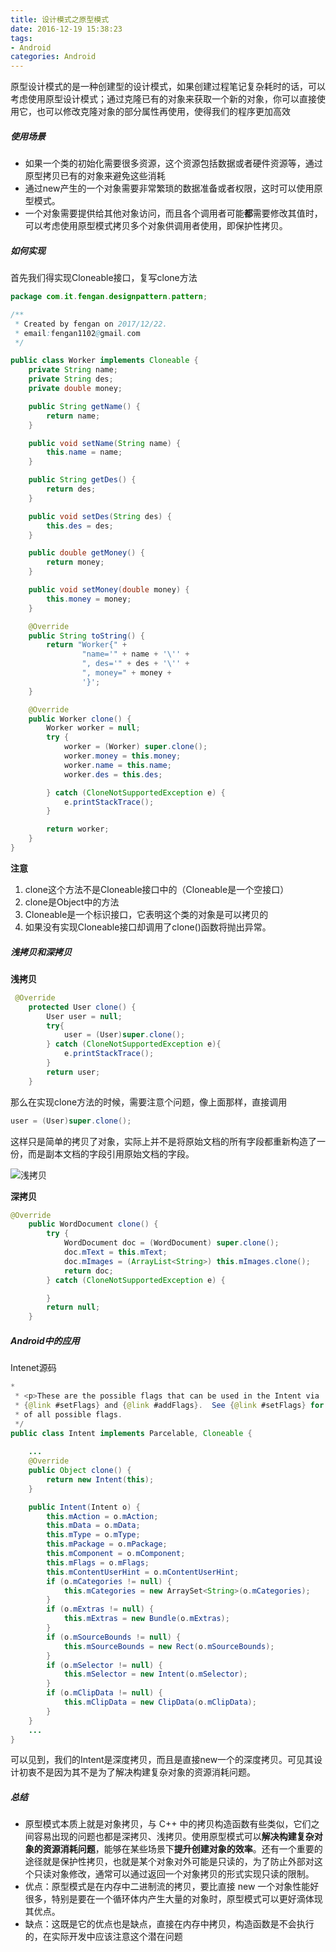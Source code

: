 ```yaml
---
title: 设计模式之原型模式
date: 2016-12-19 15:38:23
tags: 
- Android
categories: Android
---
```


原型设计模式的是一种创建型的设计模式，如果创建过程笔记复杂耗时的话，可以考虑使用原型设计模式；通过克隆已有的对象来获取一个新的对象，你可以直接使用它，也可以修改克隆对象的部分属性再使用，使得我们的程序更加高效
<!--more-->
##### 使用场景

- 如果一个类的初始化需要很多资源，这个资源包括数据或者硬件资源等，通过原型拷贝已有的对象来避免这些消耗
- 通过new产生的一个对象需要非常繁琐的数据准备或者权限，这时可以使用原型模式。
- 一个对象需要提供给其他对象访问，而且各个调用者可能**都**需要修改其值时，可以考虑使用原型模式拷贝多个对象供调用者使用，即保护性拷贝。

##### 如何实现

首先我们得实现Cloneable接口，复写clone方法

```java
package com.it.fengan.designpattern.pattern;

/**
 * Created by fengan on 2017/12/22.
 * email:fengan1102@gmail.com
 */

public class Worker implements Cloneable {
    private String name;
    private String des;
    private double money;

    public String getName() {
        return name;
    }

    public void setName(String name) {
        this.name = name;
    }

    public String getDes() {
        return des;
    }

    public void setDes(String des) {
        this.des = des;
    }

    public double getMoney() {
        return money;
    }

    public void setMoney(double money) {
        this.money = money;
    }

    @Override
    public String toString() {
        return "Worker{" +
                "name='" + name + '\'' +
                ", des='" + des + '\'' +
                ", money=" + money +
                '}';
    }

    @Override
    public Worker clone() {
        Worker worker = null;
        try {
            worker = (Worker) super.clone();
            worker.money = this.money;
            worker.name = this.name;
            worker.des = this.des;

        } catch (CloneNotSupportedException e) {
            e.printStackTrace();
        }

        return worker;
    }
}

```

**注意**

1. clone这个方法不是Cloneable接口中的（Cloneable是一个空接口）
2. clone是Object中的方法
3. Cloneable是一个标识接口，它表明这个类的对象是可以拷贝的
4. 如果没有实现Cloneable接口却调用了clone()函数将抛出异常。

##### 浅拷贝和深拷贝

**浅拷贝**

```java
 @Override
    protected User clone() {
        User user = null;
        try{
            user = (User)super.clone();
        } catch (CloneNotSupportedException e){
            e.printStackTrace();
        }
        return user;
    }
```

那么在实现clone方法的时候，需要注意个问题，像上面那样，直接调用

```java
user = (User)super.clone();
```

这样只是简单的拷贝了对象，实际上并不是将原始文档的所有字段都重新构造了一份，而是副本文档的字段引用原始文档的字段。



![浅拷贝](https://ws3.sinaimg.cn/large/006tKfTcgy1fmplwxu1opj30h60alaan.jpg)

**深拷贝**

```java
@Override
    public WordDocument clone() {
        try {
            WordDocument doc = (WordDocument) super.clone();
            doc.mText = this.mText;
            doc.mImages = (ArrayList<String>) this.mImages.clone();
            return doc;
        } catch (CloneNotSupportedException e) {

        }
        return null;
    }

```

##### Android中的应用

Intenet源码

```java
*
 * <p>These are the possible flags that can be used in the Intent via
 * {@link #setFlags} and {@link #addFlags}.  See {@link #setFlags} for a list
 * of all possible flags.
 */
public class Intent implements Parcelable, Cloneable {
    
    ...
    @Override
    public Object clone() {
        return new Intent(this);
    }

    public Intent(Intent o) {
        this.mAction = o.mAction;
        this.mData = o.mData;
        this.mType = o.mType;
        this.mPackage = o.mPackage;
        this.mComponent = o.mComponent;
        this.mFlags = o.mFlags;
        this.mContentUserHint = o.mContentUserHint;
        if (o.mCategories != null) {
            this.mCategories = new ArraySet<String>(o.mCategories);
        }
        if (o.mExtras != null) {
            this.mExtras = new Bundle(o.mExtras);
        }
        if (o.mSourceBounds != null) {
            this.mSourceBounds = new Rect(o.mSourceBounds);
        }
        if (o.mSelector != null) {
            this.mSelector = new Intent(o.mSelector);
        }
        if (o.mClipData != null) {
            this.mClipData = new ClipData(o.mClipData);
        }
    }
    ...
}

```

可以见到，我们的Intent是深度拷贝，而且是直接new一个的深度拷贝。可见其设计初衷不是因为其不是为了解决构建复杂对象的资源消耗问题。

##### 总结

- 原型模式本质上就是对象拷贝，与 C++ 中的拷贝构造函数有些类似，它们之间容易出现的问题也都是深拷贝、浅拷贝。使用原型模式可以**解决构建复杂对象的资源消耗问题**，能够在某些场景下**提升创建对象的效率**。还有一个重要的途径就是保护性拷贝，也就是某个对象对外可能是只读的，为了防止外部对这个只读对象修改，通常可以通过返回一个对象拷贝的形式实现只读的限制。
- 优点：原型模式是在内存中二进制流的拷贝，要比直接 new 一个对象性能好很多，特别是要在一个循环体内产生大量的对象时，原型模式可以更好滴体现其优点。
- 缺点：这既是它的优点也是缺点，直接在内存中拷贝，构造函数是不会执行的，在实际开发中应该注意这个潜在问题

